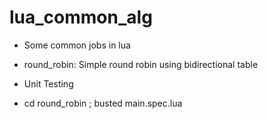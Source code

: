 lua_common_alg
==============

- Some common jobs in lua
 + round_robin: Simple round robin using bidirectional table


- Unit Testing
 + cd round_robin ; busted main.spec.lua

